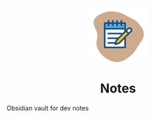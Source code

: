 <div align="center">
    <img src="assets/logo.png" alt="Notes">
</div>

<h1 align="center">Notes</h1>

Obsidian vault for dev notes